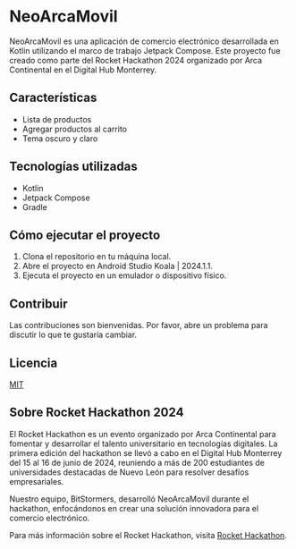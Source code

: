# NeoArcaMovil

NeoArcaMovil es una aplicación de comercio electrónico desarrollada en Kotlin utilizando el marco de trabajo Jetpack Compose. Este proyecto fue creado como parte del Rocket Hackathon 2024 organizado por Arca Continental en el Digital Hub Monterrey.

## Características

- Lista de productos
- Agregar productos al carrito
- Tema oscuro y claro

## Tecnologías utilizadas

- Kotlin
- Jetpack Compose
- Gradle

## Cómo ejecutar el proyecto

1. Clona el repositorio en tu máquina local.
2. Abre el proyecto en Android Studio Koala | 2024.1.1.
3. Ejecuta el proyecto en un emulador o dispositivo físico.

## Contribuir

Las contribuciones son bienvenidas. Por favor, abre un problema para discutir lo que te gustaría cambiar.

## Licencia

[MIT](https://choosealicense.com/licenses/mit/)

## Sobre Rocket Hackathon 2024

El Rocket Hackathon es un evento organizado por Arca Continental para fomentar y desarrollar el talento universitario en tecnologías digitales. La primera edición del hackathon se llevó a cabo en el Digital Hub Monterrey del 15 al 16 de junio de 2024, reuniendo a más de 200 estudiantes de universidades destacadas de Nuevo León para resolver desafíos empresariales.

Nuestro equipo, BitStormers, desarrolló NeoArcaMovil durante el hackathon, enfocándonos en crear una solución innovadora para el comercio electrónico.

Para más información sobre el Rocket Hackathon, visita [Rocket Hackathon](https://rockethackathon.com/).